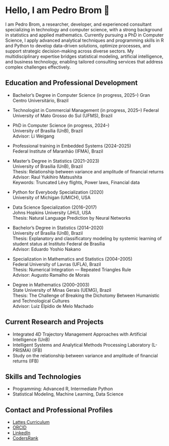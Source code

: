 # Hello, I am Pedro Brom 👋

I am Pedro Brom, a researcher, developer, and experienced consultant specializing in technology and computer science, with a strong background in statistics and applied mathematics. Currently pursuing a PhD in Computer Science, I apply advanced analytical techniques and programming skills in R and Python to develop data-driven solutions, optimize processes, and support strategic decision-making across diverse sectors. My multidisciplinary expertise bridges statistical modeling, artificial intelligence, and business technology, enabling tailored consulting services that address complex challenges effectively.

## Education and Professional Development

- Bachelor’s Degree in Computer Science (in progress, 2025–)
  Gran Centro Universitário, Brazil

- Technologist in Commercial Management (in progress, 2025–)
  Federal University of Mato Grosso do Sul (UFMS), Brazil

- PhD in Computer Science (in progress, 2024–)  
  University of Brasília (UnB), Brazil  
  Advisor: Li Weigang

- Professional training in Embedded Systems (2024–2025)  
  Federal Institute of Maranhão (IFMA), Brazil  

- Master’s Degree in Statistics (2021–2023)  
  University of Brasília (UnB), Brazil  
  Thesis: Relationship between variance and amplitude of financial returns  
  Advisor: Raul Yukihiro Matsushita  
  Keywords: Truncated Lévy flights, Power laws, Financial data

- Python for Everybody Specialization (2020)  
  University of Michigan (UMICH), USA

- Data Science Specialization (2016–2017)  
  Johns Hopkins University (JHU), USA  
  Thesis: Natural Language Prediction by Neural Networks

- Bachelor’s Degree in Statistics (2014–2020)  
  University of Brasília (UnB), Brazil  
  Thesis: Explanatory and classificatory modeling by systemic learning of student status at Instituto Federal de Brasília  
  Advisor: Eduardo Yoshio Nakano

- Specialization in Mathematics and Statistics (2004–2005)  
  Federal University of Lavras (UFLA), Brazil  
  Thesis: Numerical Integration — Repeated Triangles Rule  
  Advisor: Augusto Ramalho de Morais

- Degree in Mathematics (2000–2003)  
  State University of Minas Gerais (UEMG), Brazil  
  Thesis: The Challenge of Breaking the Dichotomy Between Humanistic and Technological Cultures  
  Advisor: Luiz Elpídio de Melo Machado

## Current Research and Projects

- Integrated 4D Trajectory Management Approaches with Artificial Intelligence (UnB)  
- Intelligent Systems and Analytical Methods Processing Laboratory (L-PRISMA) (IFB)  
- Study on the relationship between variance and amplitude of financial returns (IFB)

## Skills and Technologies

- Programming: Advanced R, Intermediate Python  
- Statistical Modeling, Machine Learning, Data Science

## Contact and Professional Profiles

- [Lattes Curriculum](http://lattes.cnpq.br/0154064396756002)  
- [ORCID](https://orcid.org/0000-0002-1288-7695)  
- [LinkedIn](https://www.linkedin.com/in/pcbrom/)
- [CodersRank](https://profile.codersrank.io/user/pcbrom)
